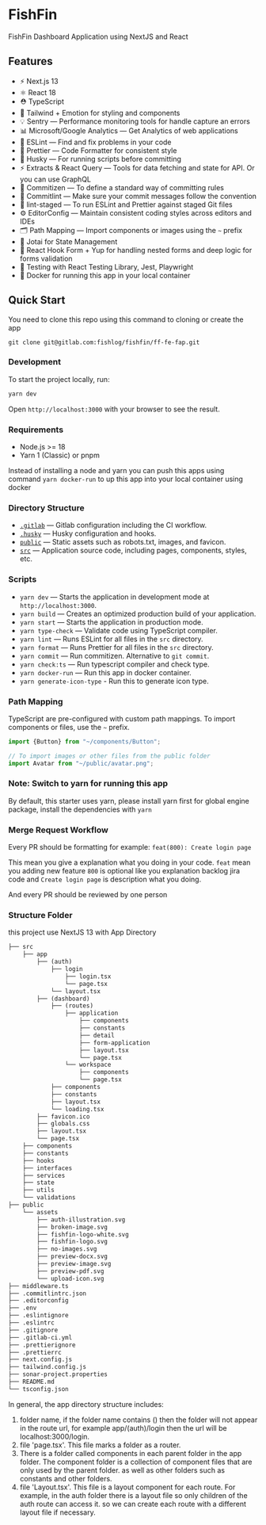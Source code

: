 
# FishFin

FishFin Dashboard Application using NextJS and React

## Features

- ⚡️ Next.js 13
- ⚛️ React 18
- ⛑ TypeScript
- 💅 Tailwind + Emotion for styling and components
- 💡 Sentry — Performance monitoring tools for handle capture an errors
- 📊 Microsoft/Google Analytics — Get Analytics of web applications
- 📏 ESLint — Find and fix problems in your code
- 💖 Prettier — Code Formatter for consistent style
- 🐶 Husky — For running scripts before committing
- ⚡ Extracts & React Query — Tools for data fetching and state for API. Or you can use GraphQL
- 📄 Commitizen — To define a standard way of committing rules
- 🚓 Commitlint — Make sure your commit messages follow the convention
- 🚫 lint-staged — To run ESLint and Prettier against staged Git files
- ⚙️ EditorConfig — Maintain consistent coding styles across editors and IDEs
- 🗂 Path Mapping — Import components or images using the `~` prefix
- 👻 Jotai for State Management
- 📝 React Hook Form + Yup for handling nested forms and deep logic for forms validation
- 🧪 Testing with React Testing Library, Jest, Playwright
- 🐳 Docker for running this app in your local container

## Quick Start

You need to clone this repo using this command to cloning or create the app

```
git clone git@gitlab.com:fishlog/fishfin/ff-fe-fap.git
```

### Development

To start the project locally, run:

```bash
yarn dev
```

Open `http://localhost:3000` with your browser to see the result.

### Requirements

- Node.js >= 18
- Yarn 1 (Classic) or pnpm

Instead of installing a node and yarn
you can push this apps using command `yarn docker-run` to up this app into your local container using docker

### Directory Structure

- [`.gitlab`](.gitlab) — Gitlab configuration including the CI workflow.<br>
- [`.husky`](.husky) — Husky configuration and hooks.<br>
- [`public`](./public) — Static assets such as robots.txt, images, and favicon.<br>
- [`src`](./src) — Application source code, including pages, components, styles, etc.

### Scripts

- `yarn dev` — Starts the application in development mode at `http://localhost:3000`.
- `yarn build` — Creates an optimized production build of your application.
- `yarn start` — Starts the application in production mode.
- `yarn type-check` — Validate code using TypeScript compiler.
- `yarn lint` — Runs ESLint for all files in the `src` directory.
- `yarn format` — Runs Prettier for all files in the `src` directory.
- `yarn commit` — Run commitizen. Alternative to `git commit`.
- `yarn check:ts` — Run typescript compiler and check type.
- `yarn docker-run` — Run this app in docker container.
- `yarn generate-icon-type` - Run this to generate icon type.

### Path Mapping

TypeScript are pre-configured with custom path mappings. To import components or files, use the `~` prefix.

```ts
import {Button} from "~/components/Button";

// To import images or other files from the public folder
import Avatar from "~/public/avatar.png";
```

### Note: Switch to yarn for running this app

By default, this starter uses yarn, please install yarn first for global engine package, install the dependencies with `yarn`

### Merge Request Workflow

Every PR should be formatting for example:
`feat(800): Create login page`

This mean you give a explanation what you doing in your code.
`feat` mean you adding new feature `800` is optional like you explanation backlog jira code
and `Create login page` is description what you doing.

And every PR should be reviewed by one person

### Structure Folder
this project use NextJS 13 with App Directory
```md
├── src
    ├── app
	    ├── (auth)
		    ├── login
			    ├── login.tsx
			    └── page.tsx
		    └── layout.tsx
	    ├── (dashboard)
		    ├── (routes)
			    ├── application
				    ├── components
				    ├── constants
				    ├── detail
				    ├── form-application
				    ├── layout.tsx
				    └── page.tsx
			    └── workspace
				    ├── components
				    └── page.tsx
		    ├── components
		    ├── constants
		    ├── layout.tsx
		    └── loading.tsx
	    ├── favicon.ico
	    ├── globals.css
	    ├── layout.tsx
	    └── page.tsx
    ├── components
    ├── constants
    ├── hooks
    ├── interfaces
    ├── services
    ├── state
    ├── utils
    └── validations
├── public
    └── assets
		├── auth-illustration.svg
		├── broken-image.svg
		├── fishfin-logo-white.svg
		├── fishfin-logo.svg
		├── no-images.svg
		├── preview-docx.svg
		├── preview-image.svg
		├── preview-pdf.svg
		└── upload-icon.svg
├── middleware.ts
├── .commitlintrc.json
├── .editorconfig
├── .env
├── .eslintignore
├── .eslintrc
├── .gitignore
├── .gitlab-ci.yml
├── .prettierignore
├── .prettierrc
├── next.config.js
├── tailwind.config.js
├── sonar-project.properties
├── README.md
└── tsconfig.json
```
In general, the app directory structure includes:
1. folder name, if the folder name contains () then the folder will not appear in the route url, for example app/(auth)/login then the url will be localhost:3000/login.
2. file 'page.tsx'. This file marks a folder as a router.
3. There is a folder called components in each parent folder in the app folder. The component folder is a collection of component files that are only used by the parent folder. as well as other folders such as constants and other folders.
4. file 'Layout.tsx'. This file is a layout component for each route. For example, in the auth folder there is a layout file so only children of the auth route can access it. so we can create each route with a different layout file if necessary.